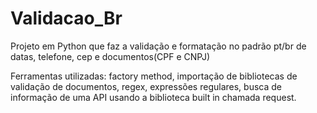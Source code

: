 # Validacao_Br

Projeto em Python que faz a validação e formatação no padrão pt/br de datas, telefone, cep e documentos(CPF e CNPJ)

Ferramentas utilizadas: factory method, importação de bibliotecas de validação de documentos, regex, expressões regulares, busca de informação de uma API usando a biblioteca built in chamada request.
